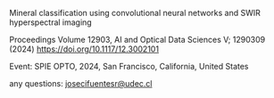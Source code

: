 Mineral classification using convolutional neural networks and SWIR hyperspectral imaging

Proceedings Volume 12903, AI and Optical Data Sciences V; 1290309 (2024) https://doi.org/10.1117/12.3002101

Event: SPIE OPTO, 2024, San Francisco, California, United States

any questions: josecifuentesr@udec.cl
